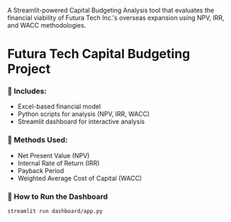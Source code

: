 A Streamlit-powered Capital Budgeting Analysis tool that evaluates the financial viability of Futura Tech Inc.'s overseas expansion using NPV, IRR, and WACC methodologies.

# Futura Tech Capital Budgeting Project

### 🧾 Includes:
- Excel-based financial model
- Python scripts for analysis (NPV, IRR, WACC)
- Streamlit dashboard for interactive analysis

### 🧠 Methods Used:
- Net Present Value (NPV)
- Internal Rate of Return (IRR)
- Payback Period
- Weighted Average Cost of Capital (WACC)

### 🚀 How to Run the Dashboard
```bash
streamlit run dashboard/app.py
